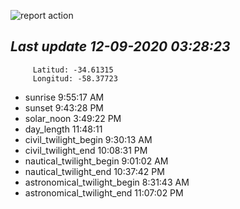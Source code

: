 ![report action](https://github.com/matiasz8/actions-for-reports/workflows/report%20action/badge.svg?branch=develop) 


## *****Last update 12-09-2020 03:28:23*****



		 Latitud: -34.61315
		 Longitud: -58.37723

 - sunrise 	 9:55:17 AM
 - sunset 	 9:43:28 PM
 - solar_noon 	 3:49:22 PM
 - day_length 	 11:48:11
 - civil_twilight_begin 	 9:30:13 AM
 - civil_twilight_end 	 10:08:31 PM
 - nautical_twilight_begin 	 9:01:02 AM
 - nautical_twilight_end 	 10:37:42 PM
 - astronomical_twilight_begin 	 8:31:43 AM
 - astronomical_twilight_end 	 11:07:02 PM
